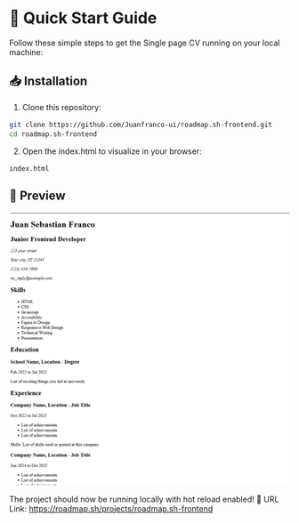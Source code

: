 # 🚀 Quick Start Guide

Follow these simple steps to get the Single page CV running on your local machine:

## 📥 Installation

1. Clone this repository:
```bash
git clone https://github.com/Juanfranco-ui/roadmap.sh-frontend.git
cd roadmap.sh-frontend
```

2. Open the index.html to visualize in your browser:
```
index.html
```

## 📱 Preview

![roadmap.sh-frontend Preview](preview.png)

The project should now be running locally with hot reload enabled! 🎉
URL Link: https://roadmap.sh/projects/roadmap.sh-frontend


